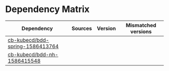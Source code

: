 # Dependency Matrix

Dependency | Sources | Version | Mismatched versions
---------- | ------- | ------- | -------------------
[cb-kubecd/bdd-spring-1586413764](https://github.com/cb-kubecd/bdd-spring-1586413764.git) |  | []() | 
[cb-kubecd/bdd-nh-1586415548](https://github.com/cb-kubecd/bdd-nh-1586415548.git) |  | []() | 
